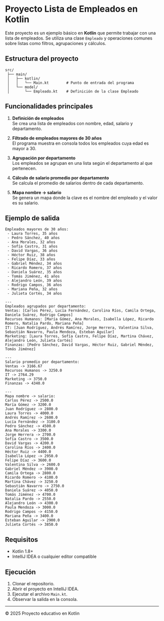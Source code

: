 # Proyecto Lista de Empleados en Kotlin

Este proyecto es un ejemplo básico en **Kotlin** que permite trabajar con una lista de empleados. 
Se utiliza una clase `Empleado` y operaciones comunes sobre listas como filtros, agrupaciones y cálculos.

## Estructura del proyecto

```
src/
 ├── main/
 │   ├── kotlin/
 │   │   └── Main.kt        # Punto de entrada del programa
 │   └── model/
 │       └── Empleado.kt    # Definición de la clase Empleado
```

## Funcionalidades principales

1. **Definición de empleados**  
   Se crea una lista de empleados con nombre, edad, salario y departamento.

2. **Filtrado de empleados mayores de 30 años**  
   El programa muestra en consola todos los empleados cuya edad es mayor a 30.

3. **Agrupación por departamento**  
   Los empleados se agrupan en una lista según el departamento al que pertenecen.

4. **Cálculo de salario promedio por departamento**  
   Se calcula el promedio de salarios dentro de cada departamento.

5. **Mapa nombre -> salario**  
   Se genera un mapa donde la clave es el nombre del empleado y el valor es su salario.

## Ejemplo de salida

```
Empleados mayores de 30 años:
 - Laura Torres, 35 años
 - Pedro Sánchez, 40 años
 - Ana Morales, 32 años
 - Sofía Castro, 31 años
 - David Vargas, 36 años
 - Héctor Ruiz, 38 años
 - Felipe Díaz, 33 años
 - Gabriel Méndez, 34 años
 - Ricardo Romero, 37 años
 - Daniela Suárez, 35 años
 - Tomás Jiménez, 41 años
 - Alejandro León, 39 años
 - Rodrigo Campos, 36 años
 - Mariana Peña, 32 años
 - Julieta Cortés, 34 años

---
Empleados agrupados por departamento:
Ventas: [Carlos Pérez, Lucía Fernández, Carolina Ríos, Camila Ortega, Daniela Suárez, Rodrigo Campos]
Recursos Humanos: [María Gómez, Ana Morales, Isabella López, Ricardo Romero, Natalia Pardo, Mariana Peña]
IT: [Juan Rodríguez, Andrés Ramírez, Jorge Herrera, Valentina Silva, Sebastián Navarro, Paula Mendoza, Esteban Aguilar]
Marketing: [Laura Torres, Sofía Castro, Felipe Díaz, Martina Chávez, Alejandro León, Julieta Cortés]
Finanzas: [Pedro Sánchez, David Vargas, Héctor Ruiz, Gabriel Méndez, Tomás Jiménez]

---
Salario promedio por departamento:
Ventas -> 3166.67
Recursos Humanos -> 3250.0
IT -> 2764.29
Marketing -> 3750.0
Finanzas -> 4340.0

---
Mapa nombre -> salario:
Carlos Pérez -> 2500.0
María Gómez -> 3200.0
Juan Rodríguez -> 2800.0
Laura Torres -> 4000.0
Andrés Ramírez -> 2600.0
Lucía Fernández -> 3100.0
Pedro Sánchez -> 4500.0
Ana Morales -> 3300.0
Jorge Herrera -> 2700.0
Sofía Castro -> 3500.0
David Vargas -> 4200.0
Carolina Ríos -> 2400.0
Héctor Ruiz -> 4400.0
Isabella López -> 2950.0
Felipe Díaz -> 3600.0
Valentina Silva -> 2600.0
Gabriel Méndez -> 3900.0
Camila Ortega -> 2800.0
Ricardo Romero -> 4100.0
Martina Chávez -> 3250.0
Sebastián Navarro -> 2750.0
Daniela Suárez -> 4050.0
Tomás Jiménez -> 4700.0
Natalia Pardo -> 2550.0
Alejandro León -> 4300.0
Paula Mendoza -> 3000.0
Rodrigo Campos -> 4150.0
Mariana Peña -> 3400.0
Esteban Aguilar -> 2900.0
Julieta Cortés -> 3850.0
```

## Requisitos

- Kotlin 1.8+
- IntelliJ IDEA o cualquier editor compatible

## Ejecución

1. Clonar el repositorio.
2. Abrir el proyecto en IntelliJ IDEA.
3. Ejecutar el archivo `Main.kt`.
4. Observar la salida en la consola.

---

© 2025 Proyecto educativo en Kotlin
